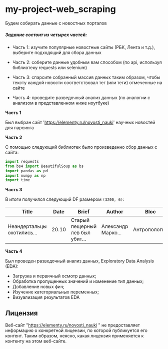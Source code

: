 # my-project-web_scraping
Будем cобирать данные с новостных порталов

##### Задание состоит из четырех частей:

* Часть 1: изучите популярные новостные сайты (РБК, Лента и т.д.), выберите подходящий для сбора данных

* Часть 2: соберите данные удобным вам способом (по api, используя библиотеку requests или selenium)

* Часть 3: спарсите собранный массив данных таким образом, чтобы тексту каждой новости соответствовал тег (или теги) отмеченные на сайте

* Часть 4: проведите разведочный анализ данных (по аналогии с анализом в представленном ниже ноутбуке) 


**Часть 1**

Был выбран сайт 'https://elementy.ru/novosti_nauki' научных новостей для парсинга

**Часть 2**

C помощью следующий библиотек было произведенно сбор данных с сайта:
```python
import requests 
from bs4 import BeautifulSoup as bs
import pandas as pd
import numpy as np
import time
```

**Часть 3**

В итоги получился следующий DF размером `(3200, 6)`:

|Title|Date|Brief|Author|Bloc|Link|
| --- | --- | --- |---|---|---|
| Неандертальцы охотились...| 20.10 | Старый пещерный лев был убит...|Александр Марко...|Антропология|https://elementy.r...|

**Часть 4**

Был проведен разведочный анализ данных, Exploratory Data Analysis (EDA):

- Загрузка и первичный осмотр данных;
- Обработка пропущенных значений и изменение тип данных;
- Добавление новых фич;
- Изучение категориальных переменных;
- Визуализация результатов EDA



## Лицензия

Веб-сайт "https://elementy.ru/novosti_nauki " не предоставляет информацию о конкретной лицензии, по которой публикуется его контент. Таким образом, неясно, какая лицензия применяется к контенту на этом веб-сайте.

